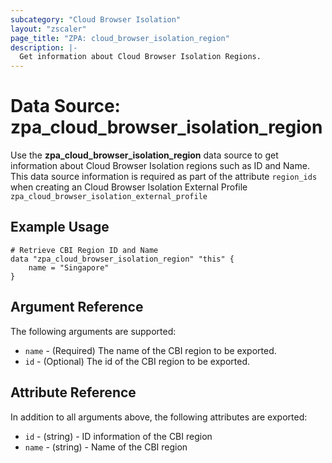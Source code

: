 ```yaml
---
subcategory: "Cloud Browser Isolation"
layout: "zscaler"
page_title: "ZPA: cloud_browser_isolation_region"
description: |-
  Get information about Cloud Browser Isolation Regions.
---
```


# Data Source: zpa_cloud_browser_isolation_region

Use the **zpa_cloud_browser_isolation_region** data source to get information about Cloud Browser Isolation regions such as ID and Name. This data source information is required as part of the attribute `region_ids` when creating an Cloud Browser Isolation External Profile ``zpa_cloud_browser_isolation_external_profile``

## Example Usage

```hcl
# Retrieve CBI Region ID and Name
data "zpa_cloud_browser_isolation_region" "this" {
    name = "Singapore"
}
```

## Argument Reference

The following arguments are supported:

* `name` - (Required) The name of the CBI region to be exported.
* `id` - (Optional) The id of the CBI region to be exported.

## Attribute Reference

In addition to all arguments above, the following attributes are exported:

* `id` - (string) - ID information of the CBI region
* `name` - (string) - Name of the CBI region
